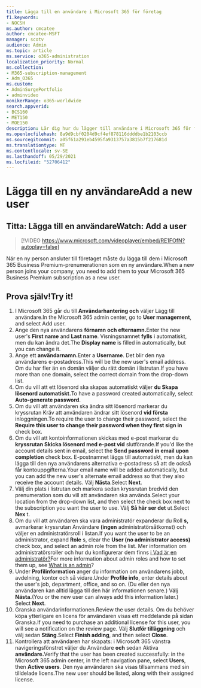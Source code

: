 ```yaml
---
title: Lägga till en användare i Microsoft 365 för företag
f1.keywords:
- NOCSH
ms.author: cmcatee
author: cmcatee-MSFT
manager: scotv
audience: Admin
ms.topic: article
ms.service: o365-administration
localization_priority: Normal
ms.collection:
- M365-subscription-management
- Adm_O365
ms.custom:
- AdminSurgePortfolio
- adminvideo
monikerRange: o365-worldwide
search.appverid:
- BCS160
- MET150
- MOE150
description: Lär dig hur du lägger till användare i Microsoft 365 för företag.
ms.openlocfilehash: 8a9d9cbf0204d9cf4ef878116ddddbe1b2103ccb
ms.sourcegitcommit: a05f61a291eb4595fa9313757a3815b7f217681d
ms.translationtype: MT
ms.contentlocale: sv-SE
ms.lasthandoff: 05/29/2021
ms.locfileid: "52706412"
---
```

# <a name="add-a-new-user"></a><span data-ttu-id="e8067-103">Lägga till en ny användare</span><span class="sxs-lookup"><span data-stu-id="e8067-103">Add a new user</span></span>

## <a name="watch-add-a-user"></a><span data-ttu-id="e8067-104">Titta: Lägga till en användare</span><span class="sxs-lookup"><span data-stu-id="e8067-104">Watch: Add a user</span></span>

> [!VIDEO https://www.microsoft.com/videoplayer/embed/RE1FOfN?autoplay=false]

<span data-ttu-id="e8067-105">När en ny person ansluter till företaget måste du lägga till dem i Microsoft 365 Business Premium-prenumerationen som en ny användare.</span><span class="sxs-lookup"><span data-stu-id="e8067-105">When a new person joins your company, you need to add them to your Microsoft 365 Business Premium subscription as a new user.</span></span>

## <a name="try-it"></a><span data-ttu-id="e8067-106">Prova själv!</span><span class="sxs-lookup"><span data-stu-id="e8067-106">Try it!</span></span>

1. <span data-ttu-id="e8067-107">I Microsoft 365 går du till **Användarhantering och** väljer Lägg till användare.</span><span class="sxs-lookup"><span data-stu-id="e8067-107">In the Microsoft 365 admin center, go to **User management**, and select Add user.</span></span>
1. <span data-ttu-id="e8067-108">Ange den nya användarens **förnamn** **och efternamn.**</span><span class="sxs-lookup"><span data-stu-id="e8067-108">Enter the new user's **First name** and **Last name**.</span></span> <span data-ttu-id="e8067-109">Visningsnamnet **fylls** i automatiskt, men du kan ändra det.</span><span class="sxs-lookup"><span data-stu-id="e8067-109">The **Display name** is filled in automatically, but you can change it.</span></span>
1. <span data-ttu-id="e8067-110">Ange ett **användarnamn.**</span><span class="sxs-lookup"><span data-stu-id="e8067-110">Enter a **Username**.</span></span> <span data-ttu-id="e8067-111">Det blir den nya användarens e-postadress.</span><span class="sxs-lookup"><span data-stu-id="e8067-111">This will be the new user's email address.</span></span> <span data-ttu-id="e8067-112">Om du har fler än en domän väljer du rätt domän i listrutan.</span><span class="sxs-lookup"><span data-stu-id="e8067-112">If you have more than one domain, select the correct domain from the drop-down list.</span></span>
1. <span data-ttu-id="e8067-113">Om du vill att ett lösenord ska skapas automatiskt väljer **du Skapa lösenord automatiskt.**</span><span class="sxs-lookup"><span data-stu-id="e8067-113">To have a password created automatically, select **Auto-generate password**.</span></span>
1. <span data-ttu-id="e8067-114">Om du vill att användaren ska ändra sitt lösenord markerar du kryssrutan Kräv att användaren ändrar sitt lösenord **vid första** inloggningen.</span><span class="sxs-lookup"><span data-stu-id="e8067-114">To require the user to change their password, select the **Require this user to change their password when they first sign in** check box.</span></span>
1. <span data-ttu-id="e8067-115">Om du vill att kontoinformationen skickas med e-post markerar du **kryssrutan Skicka lösenord med e-post vid** slutförande.</span><span class="sxs-lookup"><span data-stu-id="e8067-115">If you'd like the account details sent in email, select the **Send password in email upon completion** check box.</span></span> <span data-ttu-id="e8067-116">E-postnamnet läggs till automatiskt, men du kan lägga till den nya användarens alternativa e-postadress så att de också får kontouppgifterna.</span><span class="sxs-lookup"><span data-stu-id="e8067-116">Your email name will be added automatically, but you can add the new user's alternate email address so that they also receive the account details.</span></span> <span data-ttu-id="e8067-117">Välj **Nästa**.</span><span class="sxs-lookup"><span data-stu-id="e8067-117">Select **Next**.</span></span>
1. <span data-ttu-id="e8067-118">Välj din plats i listrutan och markera sedan kryssrutan bredvid den prenumeration som du vill att användaren ska använda.</span><span class="sxs-lookup"><span data-stu-id="e8067-118">Select your location from the drop-down list, and then select the check box next to the subscription you want the user to use.</span></span> <span data-ttu-id="e8067-119">Välj **Så här ser det** ut.</span><span class="sxs-lookup"><span data-stu-id="e8067-119">Select **Nex** t.</span></span>
1. <span data-ttu-id="e8067-120">Om du vill att användaren ska vara administratör expanderar du Roll **s,** avmarkerar kryssrutan Användare **(ingen** administratörsåtkomst) och väljer en administratörsroll i listan.</span><span class="sxs-lookup"><span data-stu-id="e8067-120">If you want the user to be an administrator, expand **Role** s, clear the **User (no administrator access)** check box, and select an admin role from the list.</span></span> <span data-ttu-id="e8067-121">Mer information om administratörsroller och hur du konfigurerar dem finns [i Vad är en administratör?](what-is-admin.md)</span><span class="sxs-lookup"><span data-stu-id="e8067-121">For more information about admin roles and how to set them up, see [What is an admin](what-is-admin.md)?</span></span>
1. <span data-ttu-id="e8067-122">Under **Profilinformation** anger du information om användarens jobb, avdelning, kontor och så vidare.</span><span class="sxs-lookup"><span data-stu-id="e8067-122">Under **Profile info**, enter details about the user's job, department, office, and so on.</span></span> <span data-ttu-id="e8067-123">(Du eller den nya användaren kan alltid lägga till den här informationen senare.) Välj **Nästa.**</span><span class="sxs-lookup"><span data-stu-id="e8067-123">(You or the new user can always add this information later.) Select **Next**.</span></span>
1. <span data-ttu-id="e8067-124">Granska användarinformationen.</span><span class="sxs-lookup"><span data-stu-id="e8067-124">Review the user details.</span></span> <span data-ttu-id="e8067-125">Om du behöver köpa ytterligare en licens för användaren visas ett meddelande på sidan Granska.</span><span class="sxs-lookup"><span data-stu-id="e8067-125">If you need to purchase an additional license for this user, you will see a notification on the review page.</span></span> <span data-ttu-id="e8067-126">Välj **Slutför tilläggning** och välj sedan **Stäng**.</span><span class="sxs-lookup"><span data-stu-id="e8067-126">Select **Finish adding**, and then select **Close**.</span></span>
1. <span data-ttu-id="e8067-127">Kontrollera att användaren har skapats: i Microsoft 365 vänstra navigeringsfönstret väljer du Användare **och** sedan Aktiva **användare.**</span><span class="sxs-lookup"><span data-stu-id="e8067-127">Verify that the user has been created successfully: in the Microsoft 365 admin center, in the left navigation pane, select **Users**, then **Active users**.</span></span> <span data-ttu-id="e8067-128">Den nya användaren ska visas tillsammans med sin tilldelade licens.</span><span class="sxs-lookup"><span data-stu-id="e8067-128">The new user should be listed, along with their assigned license.</span></span>